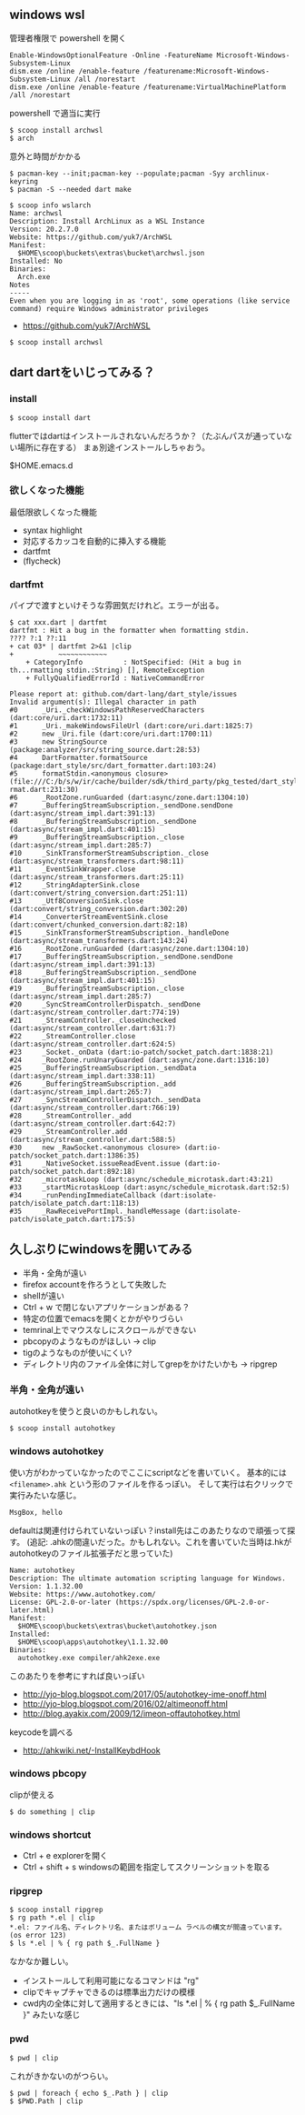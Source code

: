 ## windows wsl

管理者権限で powershell を開く

```
Enable-WindowsOptionalFeature -Online -FeatureName Microsoft-Windows-Subsystem-Linux
dism.exe /online /enable-feature /featurename:Microsoft-Windows-Subsystem-Linux /all /norestart
dism.exe /online /enable-feature /featurename:VirtualMachinePlatform /all /norestart
```

powershell で適当に実行
```
$ scoop install archwsl
$ arch
```

意外と時間がかかる

```
$ pacman-key --init;pacman-key --populate;pacman -Syy archlinux-keyring
$ pacman -S --needed dart make
```

```
$ scoop info wslarch
Name: archwsl
Description: Install ArchLinux as a WSL Instance
Version: 20.2.7.0
Website: https://github.com/yuk7/ArchWSL
Manifest:
  $HOME\scoop\buckets\extras\bucket\archwsl.json
Installed: No
Binaries:
  Arch.exe
Notes
-----
Even when you are logging in as 'root', some operations (like service command) require Windows administrator privileges
```

- https://github.com/yuk7/ArchWSL

```
$ scoop install archwsl
```

## dart dartをいじってみる？

### install

```
$ scoop install dart
```

flutterではdartはインストールされないんだろうか？（たぶんパスが通っていない場所に存在する）
まぁ別途インストールしちゃおう。

$HOME\.emacs.d


### 欲しくなった機能

最低限欲しくなった機能

- syntax highlight
- 対応するカッコを自動的に挿入する機能
- dartfmt
- (flycheck)


### dartfmt

パイプで渡すといけそうな雰囲気だけれど。エラーが出る。

```
$ cat xxx.dart | dartfmt
dartfmt : Hit a bug in the formatter when formatting stdin.
???? ?:1 ??:11
+ cat 03* | dartfmt 2>&1 |clip
+           ~~~~~~~~~~~~
    + CategoryInfo          : NotSpecified: (Hit a bug in th...rmatting stdin.:String) [], RemoteException
    + FullyQualifiedErrorId : NativeCommandError
 
Please report at: github.com/dart-lang/dart_style/issues
Invalid argument(s): Illegal character in path
#0      _Uri._checkWindowsPathReservedCharacters (dart:core/uri.dart:1732:11)
#1      _Uri._makeWindowsFileUrl (dart:core/uri.dart:1825:7)
#2      new _Uri.file (dart:core/uri.dart:1700:11)
#3      new StringSource (package:analyzer/src/string_source.dart:28:53)
#4      DartFormatter.formatSource (package:dart_style/src/dart_formatter.dart:103:24)
#5      formatStdin.<anonymous closure> (file:///C:/b/s/w/ir/cache/builder/sdk/third_party/pkg_tested/dart_style/bin/fo
rmat.dart:231:30)
#6      _RootZone.runGuarded (dart:async/zone.dart:1304:10)
#7      _BufferingStreamSubscription._sendDone.sendDone (dart:async/stream_impl.dart:391:13)
#8      _BufferingStreamSubscription._sendDone (dart:async/stream_impl.dart:401:15)
#9      _BufferingStreamSubscription._close (dart:async/stream_impl.dart:285:7)
#10     _SinkTransformerStreamSubscription._close (dart:async/stream_transformers.dart:98:11)
#11     _EventSinkWrapper.close (dart:async/stream_transformers.dart:25:11)
#12     _StringAdapterSink.close (dart:convert/string_conversion.dart:251:11)
#13     _Utf8ConversionSink.close (dart:convert/string_conversion.dart:302:20)
#14     _ConverterStreamEventSink.close (dart:convert/chunked_conversion.dart:82:18)
#15     _SinkTransformerStreamSubscription._handleDone (dart:async/stream_transformers.dart:143:24)
#16     _RootZone.runGuarded (dart:async/zone.dart:1304:10)
#17     _BufferingStreamSubscription._sendDone.sendDone (dart:async/stream_impl.dart:391:13)
#18     _BufferingStreamSubscription._sendDone (dart:async/stream_impl.dart:401:15)
#19     _BufferingStreamSubscription._close (dart:async/stream_impl.dart:285:7)
#20     _SyncStreamControllerDispatch._sendDone (dart:async/stream_controller.dart:774:19)
#21     _StreamController._closeUnchecked (dart:async/stream_controller.dart:631:7)
#22     _StreamController.close (dart:async/stream_controller.dart:624:5)
#23     _Socket._onData (dart:io-patch/socket_patch.dart:1838:21)
#24     _RootZone.runUnaryGuarded (dart:async/zone.dart:1316:10)
#25     _BufferingStreamSubscription._sendData (dart:async/stream_impl.dart:338:11)
#26     _BufferingStreamSubscription._add (dart:async/stream_impl.dart:265:7)
#27     _SyncStreamControllerDispatch._sendData (dart:async/stream_controller.dart:766:19)
#28     _StreamController._add (dart:async/stream_controller.dart:642:7)
#29     _StreamController.add (dart:async/stream_controller.dart:588:5)
#30     new _RawSocket.<anonymous closure> (dart:io-patch/socket_patch.dart:1386:35)
#31     _NativeSocket.issueReadEvent.issue (dart:io-patch/socket_patch.dart:892:18)
#32     _microtaskLoop (dart:async/schedule_microtask.dart:43:21)
#33     _startMicrotaskLoop (dart:async/schedule_microtask.dart:52:5)
#34     _runPendingImmediateCallback (dart:isolate-patch/isolate_patch.dart:118:13)
#35     _RawReceivePortImpl._handleMessage (dart:isolate-patch/isolate_patch.dart:175:5)
```

## 久しぶりにwindowsを開いてみる

- 半角・全角が遠い
- firefox accountを作ろうとして失敗した
- shellが遠い
- Ctrl + w で閉じないアプリケーションがある？
- 特定の位置でemacsを開くとかがやりづらい
- temrinal上でマウスなしにスクロールができない
- pbcopyのようなものがほしい -> clip
- tigのようなものが使いにくい?
- ディレクトリ内のファイル全体に対してgrepをかけたいかも -> ripgrep

### 半角・全角が遠い

autohotkeyを使うと良いのかもしれない。

```
$ scoop install autohotkey
```

### windows autohotkey

使い方がわかっていなかったのでここにscriptなどを書いていく。
基本的には `<filename>.ahk` という形のファイルを作るっぽい。
そして実行は右クリックで実行みたいな感じ。

```
MsgBox, hello
```

defaultは関連付けられていないっぽい？install先はこのあたりなので頑張って探す。
(追記: .ahkの間違いだった。かもしれない。これを書いていた当時は.hkがautohotkeyのファイル拡張子だと思っていた)

```
Name: autohotkey
Description: The ultimate automation scripting language for Windows.
Version: 1.1.32.00
Website: https://www.autohotkey.com/
License: GPL-2.0-or-later (https://spdx.org/licenses/GPL-2.0-or-later.html)
Manifest:
  $HOME\scoop\buckets\extras\bucket\autohotkey.json
Installed:
  $HOME\scoop\apps\autohotkey\1.1.32.00
Binaries:
  autohotkey.exe compiler/ahk2exe.exe
```

このあたりを参考にすれば良いっぽい

- http://yjo-blog.blogspot.com/2017/05/autohotkey-ime-onoff.html
- http://yjo-blog.blogspot.com/2016/02/altimeonoff.html
- http://blog.ayakix.com/2009/12/imeon-offautohotkey.html

keycodeを調べる

- http://ahkwiki.net/-InstallKeybdHook


### windows pbcopy

clipが使える

```
$ do something | clip
```

### windows shortcut

- Ctrl + e explorerを開く
- Ctrl + shift + s windowsの範囲を指定してスクリーンショットを取る

### ripgrep

```
$ scoop install ripgrep
$ rg path *.el | clip
*.el: ファイル名、ディレクトリ名、またはボリューム ラベルの構文が間違っています。 (os error 123)
$ ls *.el | % { rg path $_.FullName }
```

なかなか難しい。

- インストールして利用可能になるコマンドは "rg"
- clipでキャプチャできるのは標準出力だけの模様
- cwd内の全体に対して適用するときには、"ls *.el | % { rg path $_.FullName }" みたいな感じ

### pwd

```
$ pwd | clip
```

これがきかないのがつらい。

```
$ pwd | foreach { echo $_.Path } | clip
$ $PWD.Path | clip
```

